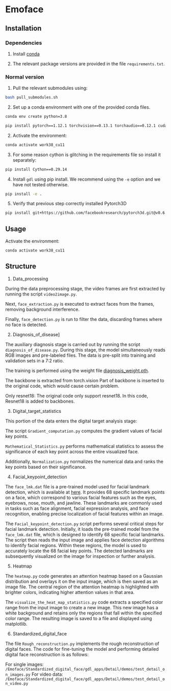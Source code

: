 
<!-- # Emoface -->
<h1 align="">Emoface</h1>
<p align="center">

## Installation 

### Dependencies

1) Install [conda](https://docs.conda.io/en/latest/miniconda.html)

<!-- 2) Install [mamba](https://github.com/mamba-org/mamba) -->

<!-- 0) Clone the repo with submodules:  -->
<!-- ``` -->
<!-- git clone --recurse-submodules ... -->
<!-- ``` -->

2) The relevant package versions are provided in the file `requirements.txt`.








### Normal version

1) Pull the relevant submodules using: 
```bash
bash pull_submodules.sh
```


2) Set up a conda environment with one of the provided conda files.  


```bash
conda env create python=3.8
```
```bash
pip install pytorch==1.12.1 torchvision==0.13.1 torchaudio==0.12.1 cudatoolkit=11.3 -c pytorch
```


2) Activate the environment: 
```bash 
conda activate work38_cu11
```

3) For some reason cython is glitching in the requirements file so install it separately: 
```bash 
pip install Cython==0.29.14
```

4) Install `gdl` using pip install. We recommend using the `-e` option and we have not tested otherwise. 

```bash
pip install -e .
```

5) Verify that previous step correctly installed Pytorch3D


```bash
pip install git+https://github.com/facebookresearch/pytorch3d.git@v0.6.2
```


## Usage 

Activate the environment: 
```bash
conda activate work38_cu11
```


## Structure 
1) Data_processing



During the data preprocessing stage, the video frames are first extracted by running the script `video2image.py`. 


Next, `face_extraction.py` is executed to extract faces from the frames, removing background interference. 


Finally, `face_detection.py` is run to filter the data, discarding frames where no face is detected.




2) Diagnosis_of_disease]



The auxiliary diagnosis stage is carried out by running the script `diagnosis_of_disease.py`. 
During this stage, the model simultaneously reads RGB images and pre-labeled files. 
The data is pre-split into training and validation sets in a 7:2 ratio. 


The training is performed using the weight file [diagnosis_weight.pth](https://drive.google.com/file/d/12qmNE0gCcpflSTSmP4iGRqkP-lv0ahfn/view).



The backbone is extracted from torch.vision
Part of backbone is inserted to the original code, which would cause certain problem.  

Only resnet18:
The original code only support resnet18.  In this code, Resnet18 is added to backbones.




3) Digital_target_statistics

This portion of the data enters the digital target analysis stage:

The script `Gradient_computation.py` computes the gradient values of facial key points.

`Mathematical_Statistics.py` performs mathematical statistics to assess the significance of each key point across the entire visualized face.

Additionally, `Normalization.py` normalizes the numerical data and ranks the key points based on their significance.


4) Facial_keypoint_detection

The `face_lmk.dat` file is a pre-trained model used for facial landmark detection, which is available at [here](https://drive.google.com/file/d/1AZEuAMsg3QWhbNF-7-JsfaU3TcvxAmyX/view?usp=sharing).
It provides 68 specific landmark points on a face, which correspond to various facial features such as the eyes, eyebrows, nose, mouth, and jawline. 
These landmarks are commonly used in tasks such as face alignment, facial expression analysis, and face recognition, enabling precise localization of facial features within an image.

The `Facial_keypoint_detection.py` script performs several critical steps for facial landmark detection. 
Initially, it loads the pre-trained model from the `face_lmk.dat` file, which is designed to identify 68 specific facial landmarks. 
The script then reads the input image and applies face detection algorithms to identify facial regions. Within these regions, the model is used to accurately locate the 68 facial key points. The detected landmarks are subsequently visualized on the image for inspection or further analysis. 

5) Heatmap

The `heatmap.py` code generates an attention heatmap based on a Gaussian distribution and overlays it on the input image, which is then saved as an image file. 
The central region of the attention heatmap is highlighted with brighter colors, indicating higher attention values in that area.

The `visualize_the_heat_map_statistics.py` code extracts a specified color range from the input image to create a new image. 
This new image has a white background and retains only the regions that fall within the specified color range. The resulting image is saved to a file and displayed using matplotlib.


6) Standardized_digital_face

The file `Rough_reconstruction.py` implements the rough reconstruction of digital faces. The code for fine-tuning the model and performing detailed digital face reconstruction is as follows:

For single images: `/Emoface/Standardized_digital_face/gdl_apps/Detail/demos/test_detail_on_images.py`
For video data: `/Emoface/Standardized_digital_face/gdl_apps/Detail/demos/test_detail_on_video.py`